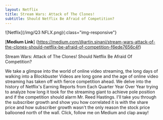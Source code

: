 ```yaml
---
layout: Netflix
title: Stream Wars: Attack of The Clones! 
subtitle: Should Netflix Be Afraid of Competition?
---
```


![Netflix](/img/Q3 NFLX.png){:class="img-responsive"}

[**Medium Link**] (https://medium.com/@artin.sinani/stream-wars-attack-of-the-clones-should-netflix-be-afraid-of-competition-f6ede7656c4f)


Stream Wars: Attack of The Clones! 
Should Netflix Be Afraid Of Competition?

We take a glimpse into the world of online video streaming, the long days of walking into a Blockbuster Videos are long gone and the age of online video streaming has taken off with fierce competition ahead. We delve into the history of Netflix's Earning Reports from Each Quarter Year Over Year trying to analyze how long it took for the streaming giant to achieve pole position and if the competition should alarm Mr. Reed Hastings. I'll take you through the subscriber growth and show you how correlated it is with the share price and how subscriber growth wasn't the only reason the stock price ballooned north of the wall. Click, follow me on Medium and clap away!  
